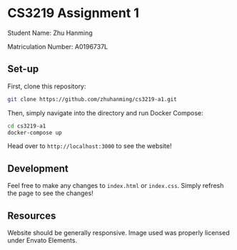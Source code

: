 # CS3219 Assignment 1

Student Name: Zhu Hanming

Matriculation Number: A0196737L

## Set-up

First, clone this repository:

```sh
git clone https://github.com/zhuhanming/cs3219-a1.git
```

Then, simply navigate into the directory and run Docker Compose:

```sh
cd cs3219-a1
docker-compose up
```

Head over to `http://localhost:3000` to see the website!

## Development

Feel free to make any changes to `index.html` or `index.css`. Simply refresh the page to see the changes!

## Resources

Website should be generally responsive. Image used was properly licensed under Envato Elements.
